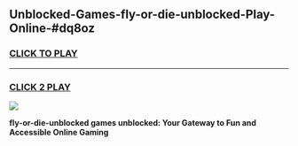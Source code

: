 
## Unblocked-Games-fly-or-die-unblocked-Play-Online-#dq8oz
<h3>
<a href="https://premium.freeplayer.one?title=fly-or-die-unblocked&ref=24F">CLICK TO PLAY</a></h3>
<hr>

<h3>
<a href="https://premium.freeplayer.one?title=fly-or-die-unblocked&ref=24F">CLICK 2 PLAY</a>
  
</h3>

<a href="https://premium.freeplayer.one?title=fly-or-die-unblocked&ref=24F/"><img src="https://clearcache.store/games.png"></a>


**fly-or-die-unblocked games unblocked: Your Gateway to Fun and Accessible Online Gaming**
